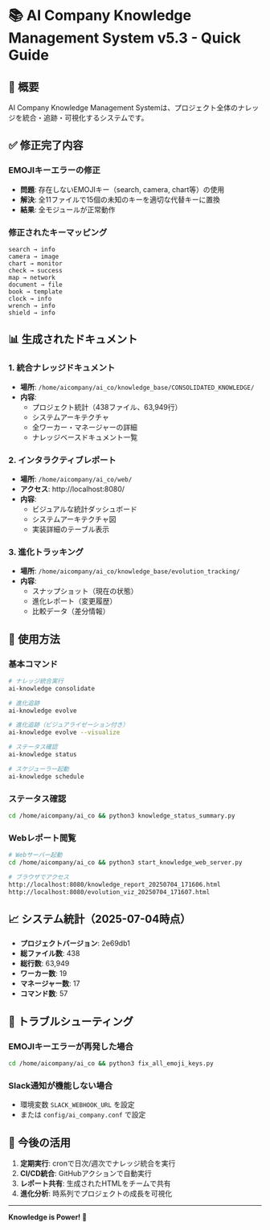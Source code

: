# 📚 AI Company Knowledge Management System v5.3 - Quick Guide

## 🎯 概要

AI Company Knowledge Management Systemは、プロジェクト全体のナレッジを統合・追跡・可視化するシステムです。

## ✅ 修正完了内容

### EMOJIキーエラーの修正
- **問題**: 存在しないEMOJIキー（search, camera, chart等）の使用
- **解決**: 全11ファイルで15個の未知のキーを適切な代替キーに置換
- **結果**: 全モジュールが正常動作

### 修正されたキーマッピング
```
search → info
camera → image
chart → monitor
check → success
map → network
document → file
book → template
clock → info
wrench → info
shield → info
```

## 📊 生成されたドキュメント

### 1. 統合ナレッジドキュメント
- **場所**: `/home/aicompany/ai_co/knowledge_base/CONSOLIDATED_KNOWLEDGE/`
- **内容**: 
  - プロジェクト統計（438ファイル、63,949行）
  - システムアーキテクチャ
  - 全ワーカー・マネージャーの詳細
  - ナレッジベースドキュメント一覧

### 2. インタラクティブレポート
- **場所**: `/home/aicompany/ai_co/web/`
- **アクセス**: http://localhost:8080/
- **内容**:
  - ビジュアルな統計ダッシュボード
  - システムアーキテクチャ図
  - 実装詳細のテーブル表示

### 3. 進化トラッキング
- **場所**: `/home/aicompany/ai_co/knowledge_base/evolution_tracking/`
- **内容**:
  - スナップショット（現在の状態）
  - 進化レポート（変更履歴）
  - 比較データ（差分情報）

## 🚀 使用方法

### 基本コマンド

```bash
# ナレッジ統合実行
ai-knowledge consolidate

# 進化追跡
ai-knowledge evolve

# 進化追跡（ビジュアライゼーション付き）
ai-knowledge evolve --visualize

# ステータス確認
ai-knowledge status

# スケジューラー起動
ai-knowledge schedule
```

### ステータス確認

```bash
cd /home/aicompany/ai_co && python3 knowledge_status_summary.py
```

### Webレポート閲覧

```bash
# Webサーバー起動
cd /home/aicompany/ai_co && python3 start_knowledge_web_server.py

# ブラウザでアクセス
http://localhost:8080/knowledge_report_20250704_171606.html
http://localhost:8080/evolution_viz_20250704_171607.html
```

## 📈 システム統計（2025-07-04時点）

- **プロジェクトバージョン**: 2e69db1
- **総ファイル数**: 438
- **総行数**: 63,949
- **ワーカー数**: 19
- **マネージャー数**: 17
- **コマンド数**: 57

## 🔧 トラブルシューティング

### EMOJIキーエラーが再発した場合
```bash
cd /home/aicompany/ai_co && python3 fix_all_emoji_keys.py
```

### Slack通知が機能しない場合
- 環境変数 `SLACK_WEBHOOK_URL` を設定
- または `config/ai_company.conf` で設定

## 🎊 今後の活用

1. **定期実行**: cronで日次/週次でナレッジ統合を実行
2. **CI/CD統合**: GitHubアクションで自動実行
3. **レポート共有**: 生成されたHTMLをチームで共有
4. **進化分析**: 時系列でプロジェクトの成長を可視化

---

**Knowledge is Power! 🚀**
